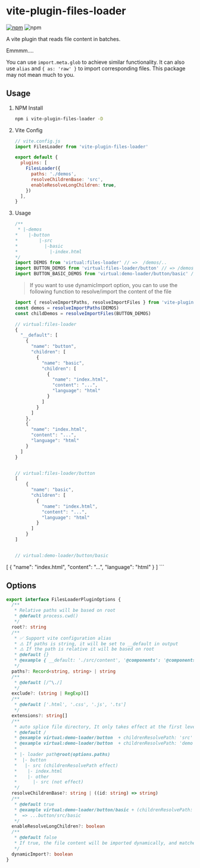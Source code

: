 # vite-plugin-files-loader

[![npm](https://img.shields.io/npm/v/vite-plugin-files-loader.svg)](https://npmjs.com/package/vite-plugin-files-loader)
![npm](https://img.shields.io/npm/dm/vite-plugin-files-loader)

A vite plugin that reads file content in batches.

Emmmm....

You can use `import.meta.glob` to achieve similar functionality. It can also use `alias` and `{ as: 'raw' }` to import corresponding files. This package may not mean much to you.

## Usage

1. NPM Install  

    ```bash
    npm i vite-plugin-files-loader -D
    ```

2. Vite Config

    ```js
    // vite.config.js
    import FilesLoader from 'vite-plugin-files-loader'

    export default {
      plugins: [
        FilesLoader({
          paths: './demos',
          resolveChildrenBase: 'src',
          enableResolveLongChildren: true,
        })
      ],
    }
    ```

3. Usage

    ```ts
    /**
     * |-demos
    *    |-button
    *        |-src
    *          |-basic
    *            |-index.html
    */
    import DEMOS from 'virtual:files-loader' // =>  /demos/..
    import BUTTON_DEMOS from 'virtual:files-loader/button' // => /demos/button/src/..
    import BUTTON_BASIC_DEMOS from 'virtual:demo-loader/button/basic' // => /demos/button/src/basic/..

    ```

    > If you want to use dynamicImport option, you can to use the following function to resolve/import the content of the file

    ```ts
    import { resolveImportPaths, resolveImportFiles } from 'vite-plugin-files-loader'
    const demos = resolveImportPaths(DEMOS)
    const childDemos = resolveImportFiles(BUTTON_DEMOS)
    ```

    ```ts
    // virtual:files-loader
    {
      "__default": [
        {
          "name": "button",
          "children": [
            {
              "name": "basic",
              "children": [
                {
                  "name": "index.html",
                  "content": "...",
                  "language": "html"
                }
              ]
            }
          ]
        },
        {
          "name": "index.html",
          "content": "...",
          "language": "html"
        }
      ]
    }


    // virtual:files-loader/button
    [
        {
          "name": "basic",
          "children": [
            {
              "name": "index.html",
              "content": "...",
              "language": "html"
            }
          ]
        }
    ]


    // virtual:demo-loader/button/basic

  [
      {
        "name": "index.html",
        "content": "...",
        "language": "html"
      }
  ]
    ```

## Options

```ts
export interface FilesLoaderPluginOptions {
  /**
   * Relative paths will be based on root
   * @default process.cwd()
   */
  root?: string
  /**
   * ✅ Support vite configuration alias
   * ⚠️ If paths is string, it will be set to __default in output
   * ⚠️ If the path is relative it will be based on root
   * @default {}
   * @example { __default: './src/content', '@components': '@components' }
   */
  paths?: Record<string, string> | string
  /**
   * @default [/^\./]
   */
  exclude?: (string | RegExp)[]
  /**
   * @default ['.html', '.css', '.js', '.ts']
   */
  extensions?: string[]
  /**
   * auto splice file directory, It only takes effect at the first level of subdirectories
   * @default /
   * @example virtual:demo-loader/button  + childrenResolvePath: 'src' => .../button/src/
   * @example virtual:demo-loader/button  + childrenResolvePath: 'demo' => .../button/demo/
   *
   * |- loader path@root(options.paths)
   *  |- button
   *   |- src (childrenResolvePath effect)
   *    |- index.html
   *    |- other
   *      |- src (not effect)
   */
  resolveChildrenBase?: string | ((id: string) => string)
  /**
   * @default true
   * @example virtual:demo-loader/button/basic + (childrenResolvePath: 'src', enableResolveLongChildren: true)
   *  => ...button/src/basic
   */
  enableResolveLongChildren?: boolean
  /**
   * @default false
   * If true, the file content will be imported dynamically, and matched files are by default lazy-loaded via dynamic import and will be split into separate chunks during build
   */
  dynamicImport?: boolean
}
```
